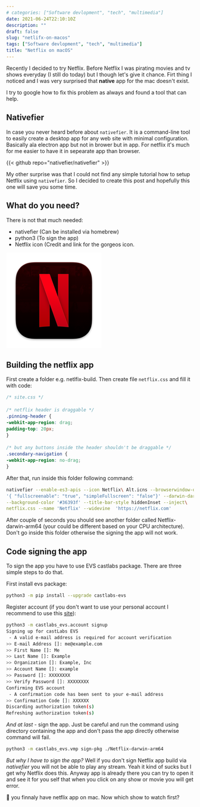 ```yaml
---
# categories: ["Software devlopment", "tech", "multimedia"]
date: 2021-06-24T22:10:10Z
description: ""
draft: false
slug: "netlifx-on-macos"
tags: ["Software devlopment", "tech", "multimedia"]
title: "Netflix on macOS"
---
```


Recently I decided to try Netflix. Before Netflix I was pirating movies and tv shows everyday (I still do today) but I though let's give it chance. Firt thing I noticed and I was very surprised that **native** app for the mac doesn't exist.

I try to google how to fix this problem as always and found a tool that can help.

## Nativefier

In case you never heard before about `nativefier`. It is a command-line tool to easily create a desktop app for any web site with minimal configuration. Basically ala electron app but not in brower but in app. For netflix it's much for me easier to have it in sepearate app than browser.

{{< github repo="nativefier/nativefier" >}}

My other surprise was that I could not find any simple tutorial how to setup Netflix using `nativefier`. So I decided to create this post and hopefully this one will save you some time.

## What do you need?

There is not that much needed:
- nativefier (Can be installed via homebrew)
- python3 (To sign the app)
- Netflix icon (Credit and link for the gorgeos icon.

![Netflix icon I found](images/icon.png "Source: [octaviotti](https://www.deviantart.com/octaviotti/art/Netflix-for-macOS-718469466)")
<!-- {{< figure src="images/icon.png" alt="" caption="Netlifx icon" height=20 >}} -->

## Building the netflix app

First create a folder e.g. netlfix-build. Then create file `netflix.css` and fill it with code:

```css
/* site.css */

/* netflix header is draggable */
.pinning-header {
-webkit-app-region: drag;
padding-top: 20px;
}

/* but any buttons inside the header shouldn't be draggable */
.secondary-navigation {
-webkit-app-region: no-drag;
}

```

After that, run inside this folder following command:

```bash
nativefier --enable-es3-apis --icon Netflix\ Alt.icns --browserwindow-options\
'{ "fullscreenable": "true", "simpleFullscreen": "false"}' --darwin-dark-mode-support\
--background-color '#36393f' --title-bar-style hiddenInset --inject\
netflix.css --name 'Netflix' --widevine  'https://netflix.com'
```

After couple of seconds you should see another folder called Netflix-darwin-arm64 (your could be different based on your CPU architecture). Don't go inside this folder otherwise the signing the app will not work.

## Code signing the app

To sign the app you have to use EVS castlabs package. There are three simple steps to do that.

First install evs package:

```bash
python3 -m pip install --upgrade castlabs-evs
```

Register account (if you don't want to use your personal account I recommend to use this [site](https://mytemp.email)):

```bash
python3 -m castlabs_evs.account signup
Signing up for castLabs EVS
 - A valid e-mail address is required for account verification
>> E-mail Address []: me@example.com
>> First Name []: Me
>> Last Name []: Example
>> Organization []: Example, Inc
>> Account Name []: example
>> Password []: XXXXXXXX
>> Verify Password []: XXXXXXXX
Confirming EVS account
 - A confirmation code has been sent to your e-mail address
>> Confirmation Code []: XXXXXX
Discarding authorization token(s)
Refreshing authorization token(s)
```

_And at last_ - sign the app. Just be careful and run the command using directory containing the app and don't pass the app directly otherwise command will fail.

```bash
python3 -m castlabs_evs.vmp sign-pkg ./Netflix-darwin-arm64
```

_But why I have to sign the app?_ Well if you don't sign Netflix app build via _nativefier_ you will not be able to play any stream. Yeah it kind of sucks but I get why Netflix does this. Anyway app is already there you can try to open it and see it for you self that when you click on any show or movie you will get error.

🎉 you finnaly have netflix app on mac. Now which show to watch first?

<!-- ![Final app]("images/featured.webp") -->
